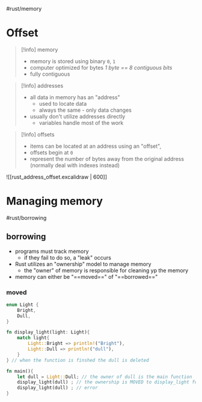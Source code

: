 #rust/memory 



# Offset

>[!info] memory
> - memory is stored using binary `0`, `1`
> - computer optimized for bytes *1 byte == 8 contiguous bits*
> - fully contiguous

>[!info] addresses
>- all data in memory has an "address"
>	- used to locate data
>	- always the same - only data changes
>- usually don't utilize addresses directly
>	- variables handle most of the work

>[!info] offsets
>- items can be located at an address using an "offset",
>- offsets begin at `0`
>- represent the number of bytes away from the original address (normally deal with indexes instead)

![[rust_address_offset.excalidraw | 600]]


# Managing memory

#rust/borrowing 

## borrowing
- programs must track memory
	- if they fail to do so, a "leak" occurs
- Rust utilizes an "ownership" model to manage memory
	- the "owner" of memory is responsible for cleaning yp the memory
- memory can either be "==moved==" of "==borrowed=="

### moved
```rust
enum Light {
	Bright,
	Dull,
}

fn display_light(light: Light){
	match light{
		Light::Bright => println!("Bright"),
		Light::Dull => println!("dull"),
	}
} // when the function is finshed the dull is deleted

fn main(){
	let dull = Light::Dull; // the owner of dull is the main function
	display_light(dull) ; // the ownership is MOVED to display_light function
	display_light(dull) ; // error
}


```










